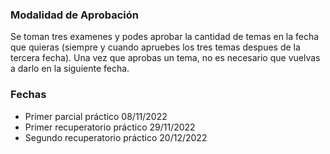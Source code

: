 
### Modalidad de Aprobación

Se toman tres examenes y podes aprobar la cantidad de temas en la fecha que quieras (siempre y cuando apruebes los tres temas despues de la tercera fecha). Una vez que aprobas un tema, no es necesario que vuelvas a darlo en la siguiente fecha.

### Fechas

- Primer parcial práctico	   08/11/2022			
- Primer recuperatorio práctico	   29/11/2022	
- Segundo recuperatorio práctico	   20/12/2022